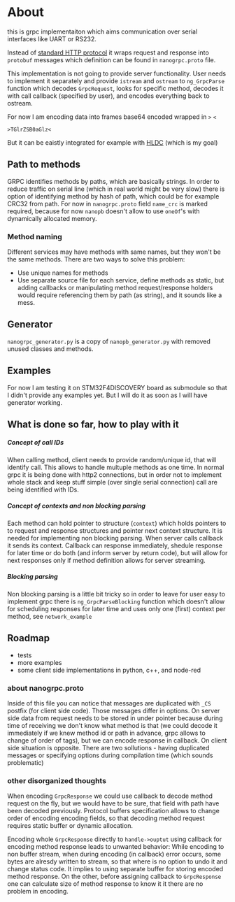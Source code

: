 # About
this is grpc implementaiton which aims communication over serial interfaces
like UART or RS232.

Instead of
[standard HTTP protocol](https://github.com/grpc/grpc/blob/master/doc/PROTOCOL-HTTP2.md)
it wraps request and response into `protobuf` messages which definition can be
found in `nanogrpc.proto` file.

This implementation is not going to provide server functionality. User needs to
implement it separately and provide `istream` and `ostream` to `ng_GrpcParse`
function which decodes `GrpcRequest`, looks for specific method, decodes it
with call callback (specified by user), and encodes everything back to ostream.

For now I am encoding data into frames base64 encoded wrapped in `>` `<`
```
>TGlrZSB0aGlz<
```
But it can be eaistly integrated for example with
[HLDC](https://en.wikipedia.org/wiki/High-Level_Data_Link_Control) (which is my
goal)

## Path to methods
GRPC identifies methods by paths, which are basically strings.
In order to reduce traffic on serial line (which in real world might be very
  slow)
there is option of identifying method by hash of path, which could be for
example CRC32 from path. For now in `nanogrpc.proto` field `name_crc` is marked
required, because for now `nanopb` doesn't allow to use `oneOf`'s with
dynamically allocated memory.

### Method naming
Different services may have methods with same names, but they won't be the same
methods. There are two ways to solve this problem:
* Use unique names for methods
* Use separate source file for each service, define methods as static, but
adding callbacks or manipulating method request/response holders would require
referencing them by path (as string), and it sounds like a mess.

## Generator
`nanogrpc_generator.py` is a copy of `nanopb_generator.py` with removed unused
classes and methods.

## Examples

For now I am testing it on STM32F4DISCOVERY board as submodule so that I didn't
provide any examples yet. But I will do it as soon as I will have generator
working.

## What is done so far, how to play with it
##### Concept of call IDs
When calling method, client needs to provide random/unique id, that will
identify call. This allows to handle multuple methods as one time. In normal
grpc it is being done with http2 connections, but in order not to implement
whole stack and keep stuff simple (over single serial connection) call are
being identified with IDs.

##### Concept of contexts and non blocking parsing
Each method can hold pointer to structure (`context`) which holds pointers to
to request and response structures and pointer next context structure. It is
needed for implementing non blocking parsing. When server calls callback it
sends its context. Callback can response immediately, shedule response for later time or do both (and inform server by return code), but will allow for next
responses only if method definition allows for server streaming.

##### Blocking parsing
Non blocking parsing is a little bit tricky so in order to leave for user easy
to implement grpc there is `ng_GrpcParseBlocking` function which doesn't allow
for scheduling responses for later time and uses only one (first) context per
method, see `network_example`

## Roadmap
* tests
* more examples
* some client side implementations in python, c++, and node-red

### about nanogrpc.proto
Inside of this file you can notice that messages are duplicated with `_CS`
postfix (for client side code). Those messages differ in options. On server side data from request
needs to be stored in under pointer because during time of receiving we don't
know what method is that (we could decode it immediately if we knew method id or
path in advance, grpc allows to change of order of tags), but we can encode
response in callback. On client side situation is opposite.
There are two sollutions - having duplicated messages or specifying options
during compilation time (which sounds problematic)


### other disorganized thoughts

When encoding `GrpcResponse` we could use callback to decode method request
on the fly, but we would have to be sure, that field with path have been decoded
previously. Protocol buffers specification allows to change order of encoding
encoding fields, so that decoding method request requires static buffer or
dynamic allocation.

Encoding whole `GrpcResponse` directly to `handle->ouptut` using callback for
encoding method response leads to unwanted behavior: While encoding to non
buffer stream, when during encoding (in callback) error occurs, some bytes
are alresdy written to stream, so that where is no option to undo it and change
status code. It implies to using separate buffer for storing encoded
method response.
On the other, before assigning callback to `GrpcResponse` one can calculate
size of method response to know it it there are no problem in encoding.
